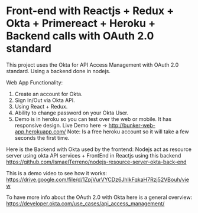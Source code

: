 # Front-end with Reactjs + Redux + Okta + Primereact + Heroku + Backend calls with OAuth 2.0 standard
This project uses the Okta for API Access Management with OAuth 2.0 standard. Using a backend done in nodejs.

Web App Functionality:
1. Create an account for Okta.
2. Sign In/Out via Okta API.
3. Using React + Redux.
4. Ability to change password on your Okta User.
5. Demo is in heroku so you can test over the web or mobile. It has responsive design.
  Live Demo here -> http://bunker-web-app.herokuapp.com/
  Note: Is a free heroku account so it will take a few seconds the first time.

Here is the Backend with Okta used by the frontend:
Nodejs act as resource server using okta API services + FrontEnd in Reactjs using this backend
https://github.com/IsmaelTerreno/nodejs-resource-server-okta-back-end

This is a demo video to see how it works:
https://drive.google.com/file/d/1ZpjVurVYCDz6JhIkFqkaH7Rzj52VBouh/view

To have more info about the OAuth 2.0 with Okta here is a general overview:
https://developer.okta.com/use_cases/api_access_management/
